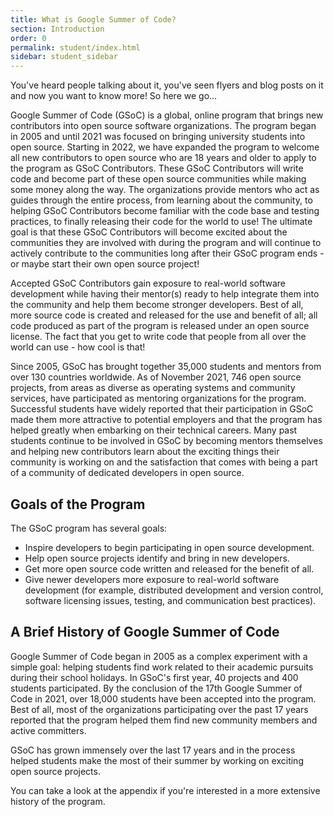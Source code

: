 ```yaml
---
title: What is Google Summer of Code?
section: Introduction
order: 0
permalink: student/index.html
sidebar: student_sidebar
---
```


You've heard people talking about it, you've seen flyers and blog posts on it and now you want to know more! So here we go...

Google Summer of Code (GSoC) is a global, online program that brings new contributors into open source software organizations. The program began in 2005 and until 2021 was focused on bringing university students into open source. Starting in 2022, we have expanded the program to welcome all new contributors to open source who are 18 years and older to apply to the program as GSoC Contributors. These GSoC Contributors will write code and become part of these open source communities while making some money along the way. The organizations provide mentors who act as guides through the entire process, from learning about the community, to helping GSoC Contributors become familiar with the code base and testing practices, to finally releasing their code for the world to use! The ultimate goal is that these GSoC Contributors will become excited about the communities they are involved with during the program and will continue to actively contribute to the communities long after their GSoC program ends - or maybe start their own open source project!

Accepted GSoC Contributors gain exposure to real-world software development while having their mentor(s) ready to help integrate them into the community and help them become stronger developers. Best of all, more source code is created and released for the use and benefit of all; all code produced as part of the program is released under an open source license. The fact that you get to write code that people from all over the world can use - how cool is that!

Since 2005, GSoC has brought together 35,000 students and mentors from over 130 countries worldwide. As of November 2021, 746 open source projects, from areas as diverse as operating systems and community services, have participated as mentoring organizations for the program. Successful students have widely reported that their participation in GSoC made them more attractive to potential employers and that the program has helped greatly when embarking on their technical careers. Many past students continue to be involved in GSoC by becoming mentors themselves and helping new contributors learn about the exciting things their community is working on and the satisfaction that comes with being a part of a community of dedicated developers in open source.

## Goals of the Program

The GSoC program has several goals:

* Inspire developers to begin participating in open source development.
* Help open source projects identify and bring in new developers.
* Get more open source code written and released for the benefit of all.
* Give newer developers more exposure to real-world software development (for example, distributed development and version control, software licensing issues, testing, and communication best practices).

## A Brief History of Google Summer of Code

Google Summer of Code began in 2005 as a complex experiment with a simple goal: helping students find work related to their academic pursuits during their school holidays. In GSoC's first year, 40 projects and 400 students participated. By the conclusion of the 17th Google Summer of Code in 2021, over 18,000 students have been accepted into the program. Best of all, most of the organizations participating over the past 17 years reported that the program helped them find new community members and active committers.

GSoC has grown immensely over the last 17 years and in the process helped students make the most of their summer by working on exciting open source projects.

You can take a look at the appendix if you're interested in a more extensive history of the program.
